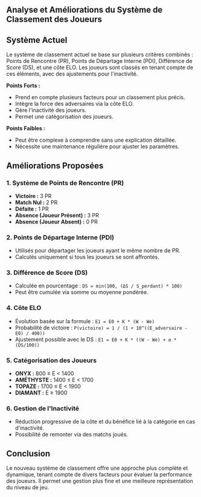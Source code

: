 ## Analyse et Améliorations du Système de Classement des Joueurs

## Système Actuel

Le système de classement actuel se base sur plusieurs critères combinés : Points de Rencontre (PR), Points de Départage Interne (PDI), Différence de Score (DS), et une côte ELO. Les joueurs sont classés en tenant compte de ces éléments, avec des ajustements pour l'inactivité.

**Points Forts :**

*   Prend en compte plusieurs facteurs pour un classement plus précis.
*   Intègre la force des adversaires via la côte ELO.
*   Gère l'inactivité des joueurs.
*   Permet une catégorisation des joueurs.

**Points Faibles :**

*   Peut être complexe à comprendre sans une explication détaillée.
*   Nécessite une maintenance régulière pour ajuster les paramètres.

## Améliorations Proposées

### 1. Système de Points de Rencontre (PR)

*   **Victoire :** 3 PR
*   **Match Nul :** 2 PR
*   **Défaite :** 1 PR
*   **Absence (Joueur Présent) :** 3 PR
*   **Absence (Joueur Absent) :** 0 PR

### 2. Points de Départage Interne (PDI)

*   Utilisés pour départager les joueurs ayant le même nombre de PR.
*   Calculés uniquement si tous les joueurs se sont affrontés.

### 3. Différence de Score (DS)

*   Calculée en pourcentage : `DS = min(100, (ΔS / S_perdant) * 100)`
*   Peut être cumulée via somme ou moyenne pondérée.

### 4. Côte ELO

*   Évolution basée sur la formule : `E1 = E0 + K * (W - We)`
*   Probabilité de victoire : `P(victoire) = 1 / (1 + 10^((E_adversaire - E0) / 400))`
*   Ajustement possible avec le DS : `E1 = E0 + K * ((W - We) + α * (DS/100))`

### 5. Catégorisation des Joueurs

*   **ONYX :** 800 ≤ E < 1400
*   **AMÉTHYSTE :** 1400 ≤ E < 1700
*   **TOPAZE :** 1700 ≤ E < 1900
*   **DIAMANT :** E ≥ 1900

### 6. Gestion de l'Inactivité

*   Réduction progressive de la côte et du bénéfice lié à la catégorie en cas d'inactivité.
*   Possibilité de remonter via des matchs joués.

## Conclusion

Le nouveau système de classement offre une approche plus complète et dynamique, tenant compte de divers facteurs pour évaluer la performance des joueurs. Il permet une gestion plus fine et une meilleure représentation du niveau de jeu.